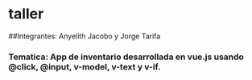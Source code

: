 # taller
##Integrantes: Anyelith Jacobo y Jorge Tarifa 
### Tematica: App de inventario desarrollada en vue.js usando @click, @input, v-model, v-text y v-if.
